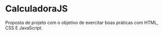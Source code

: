 # CalculadoraJS
Proposta de projeto com o objetivo de exercitar boas práticas com HTML, CSS E JavaScript.
